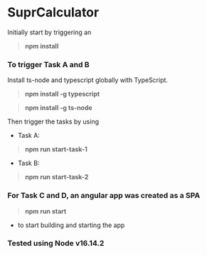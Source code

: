 # SuprCalculator

Initially start by triggering an
> **npm install**

### To trigger Task A and B
Install ts-node and typescript globally with TypeScript.
> **npm install -g typescript**

> **npm install -g ts-node**

Then trigger the tasks by using
- Task A:
> **npm run start-task-1**
- Task B:
> **npm run start-task-2**

### For Task C and D, an angular app was created as a SPA
> **npm run start**
- to start building and starting the app

### Tested using Node v16.14.2
